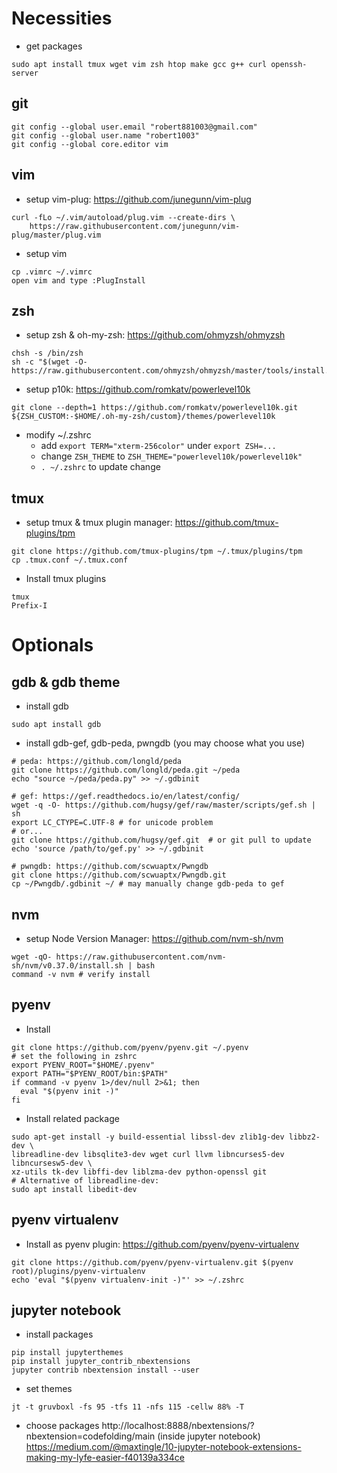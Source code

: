 # Necessities

* get packages
```
sudo apt install tmux wget vim zsh htop make gcc g++ curl openssh-server
```

## git

```
git config --global user.email "robert881003@gmail.com"
git config --global user.name "robert1003"
git config --global core.editor vim
```

## vim

* setup vim-plug: https://github.com/junegunn/vim-plug
```
curl -fLo ~/.vim/autoload/plug.vim --create-dirs \
    https://raw.githubusercontent.com/junegunn/vim-plug/master/plug.vim
```

* setup vim
```
cp .vimrc ~/.vimrc
open vim and type :PlugInstall
```

## zsh

* setup zsh & oh-my-zsh: https://github.com/ohmyzsh/ohmyzsh
```
chsh -s /bin/zsh
sh -c "$(wget -O- https://raw.githubusercontent.com/ohmyzsh/ohmyzsh/master/tools/install.sh)"
```

* setup p10k: https://github.com/romkatv/powerlevel10k
```
git clone --depth=1 https://github.com/romkatv/powerlevel10k.git ${ZSH_CUSTOM:-$HOME/.oh-my-zsh/custom}/themes/powerlevel10k
```

* modify ~/.zshrc
  * add `export TERM="xterm-256color"` under `export ZSH=...`
  * change `ZSH_THEME` to `ZSH_THEME="powerlevel10k/powerlevel10k"`
  * `. ~/.zshrc` to update change

## tmux

* setup tmux & tmux plugin manager: https://github.com/tmux-plugins/tpm
```
git clone https://github.com/tmux-plugins/tpm ~/.tmux/plugins/tpm
cp .tmux.conf ~/.tmux.conf
```

* Install tmux plugins
```
tmux
Prefix-I
```

# Optionals

## gdb & gdb theme

* install gdb
```
sudo apt install gdb
```

* install gdb-gef, gdb-peda, pwngdb (you may choose what you use)
```
# peda: https://github.com/longld/peda
git clone https://github.com/longld/peda.git ~/peda
echo "source ~/peda/peda.py" >> ~/.gdbinit

# gef: https://gef.readthedocs.io/en/latest/config/
wget -q -O- https://github.com/hugsy/gef/raw/master/scripts/gef.sh | sh
export LC_CTYPE=C.UTF-8 # for unicode problem
# or...
git clone https://github.com/hugsy/gef.git  # or git pull to update
echo 'source /path/to/gef.py' >> ~/.gdbinit

# pwngdb: https://github.com/scwuaptx/Pwngdb
git clone https://github.com/scwuaptx/Pwngdb.git
cp ~/Pwngdb/.gdbinit ~/ # may manually change gdb-peda to gef
```

## nvm

* setup Node Version Manager: https://github.com/nvm-sh/nvm
```
wget -qO- https://raw.githubusercontent.com/nvm-sh/nvm/v0.37.0/install.sh | bash
command -v nvm # verify install
```

## pyenv

* Install
```
git clone https://github.com/pyenv/pyenv.git ~/.pyenv
# set the following in zshrc
export PYENV_ROOT="$HOME/.pyenv"
export PATH="$PYENV_ROOT/bin:$PATH"
if command -v pyenv 1>/dev/null 2>&1; then
  eval "$(pyenv init -)"
fi
```

* Install related package
```
sudo apt-get install -y build-essential libssl-dev zlib1g-dev libbz2-dev \
libreadline-dev libsqlite3-dev wget curl llvm libncurses5-dev libncursesw5-dev \
xz-utils tk-dev libffi-dev liblzma-dev python-openssl git
# Alternative of libreadline-dev:
sudo apt install libedit-dev
```

## pyenv virtualenv

* Install as pyenv plugin: https://github.com/pyenv/pyenv-virtualenv
```
git clone https://github.com/pyenv/pyenv-virtualenv.git $(pyenv root)/plugins/pyenv-virtualenv
echo 'eval "$(pyenv virtualenv-init -)"' >> ~/.zshrc
```

## jupyter notebook

* install packages
```
pip install jupyterthemes
pip install jupyter_contrib_nbextensions
jupyter contrib nbextension install --user
```

* set themes
```
jt -t gruvboxl -fs 95 -tfs 11 -nfs 115 -cellw 88% -T
```

* choose packages
http://localhost:8888/nbextensions/?nbextension=codefolding/main (inside jupyter notebook)
https://medium.com/@maxtingle/10-jupyter-notebook-extensions-making-my-lyfe-easier-f40139a334ce

